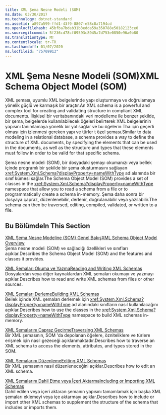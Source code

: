 ```yaml
---
title: XML Şema Nesne Modeli (SOM)
ms.date: 03/30/2017
ms.technology: dotnet-standard
ms.assetid: a897a599-ffd1-43f9-8807-e58c8a7194cd
ms.openlocfilehash: 45bfba7bdab31b3edda59a350788e50182123ce0
ms.sourcegitcommit: 5f236cd78cf09593c8945a7d753e0850e96a0b80
ms.translationtype: MT
ms.contentlocale: tr-TR
ms.lasthandoff: 01/07/2020
ms.locfileid: "75709913"
---
```

# <a name="xml-schema-object-model-som"></a><span data-ttu-id="a2408-102">XML Şema Nesne Modeli (SOM)</span><span class="sxs-lookup"><span data-stu-id="a2408-102">XML Schema Object Model (SOM)</span></span>
<span data-ttu-id="a2408-103">XML şeması, uyumlu XML belgelerinde yapı oluşturmaya ve doğrulamaya yönelik güçlü ve karmaşık bir araçtır.</span><span class="sxs-lookup"><span data-stu-id="a2408-103">An XML schema is a powerful and complex tool for creating and validating structure in compliant XML documents.</span></span> <span data-ttu-id="a2408-104">İlişkisel bir veritabanındaki veri modelleme ile benzer şekilde, bir şema, belgelerde kullanılabilecek öğeleri belirterek XML belgelerinin yapısını tanımlamaya yönelik bir yol sağlar ve bu öğelerin Tha için geçerli olması için izlenmesi gereken yapı ve türler t özel şeması.</span><span class="sxs-lookup"><span data-stu-id="a2408-104">Similar to data modeling in a relational database, a schema provides a way to define the structure of XML documents, by specifying the elements that can be used in the documents, as well as the structure and types that these elements must follow in order to be valid for that specific schema.</span></span>  
  
 <span data-ttu-id="a2408-105">Şema nesne modeli (SOM), bir dosyadaki şemayı okumanızı veya bellek içinde programlı bir şekilde bir şema oluşturmasını sağlayan <xref:System.Xml.Schema?displayProperty=nameWithType> ad alanında bir sınıf kümesi sağlar.</span><span class="sxs-lookup"><span data-stu-id="a2408-105">The Schema Object Model (SOM) provides a set of classes in the <xref:System.Xml.Schema?displayProperty=nameWithType> namespace that allow you to read a schema from a file or to programmatically create a schema in-memory.</span></span> <span data-ttu-id="a2408-106">Şema daha sonra bir dosyaya çapraz, düzenlenebilir, derlenir, doğrulanabilir veya yazılabilir.</span><span class="sxs-lookup"><span data-stu-id="a2408-106">The schema can then be traversed, editing, compiled, validated, or written to a file.</span></span>  
  
## <a name="in-this-section"></a><span data-ttu-id="a2408-107">Bu Bölümde</span><span class="sxs-lookup"><span data-stu-id="a2408-107">In This Section</span></span>  
 [<span data-ttu-id="a2408-108">XML Şema Nesne Modeline (SOM) Genel Bakış</span><span class="sxs-lookup"><span data-stu-id="a2408-108">XML Schema Object Model Overview</span></span>](../../../../docs/standard/data/xml/xml-schema-object-model-overview.md)  
 <span data-ttu-id="a2408-109">Şema nesne modeli (SOM) ve sağladığı özellikleri ve sınıfları açıklar.</span><span class="sxs-lookup"><span data-stu-id="a2408-109">Describes the Schema Object Model (SOM) and the features and classes it provides.</span></span>  
  
 [<span data-ttu-id="a2408-110">XML Şemaları Okuma ve Yazma</span><span class="sxs-lookup"><span data-stu-id="a2408-110">Reading and Writing XML Schemas</span></span>](../../../../docs/standard/data/xml/reading-and-writing-xml-schemas.md)  
 <span data-ttu-id="a2408-111">Dosyalardan veya diğer kaynaklardan XML şemaları okumayı ve yazmayı açıklar.</span><span class="sxs-lookup"><span data-stu-id="a2408-111">Describes how to read and write XML schemas from files or other sources.</span></span>  
  
 [<span data-ttu-id="a2408-112">XML Şemaları Derleme</span><span class="sxs-lookup"><span data-stu-id="a2408-112">Building XML Schemas</span></span>](../../../../docs/standard/data/xml/building-xml-schemas.md)  
 <span data-ttu-id="a2408-113">Bellek içinde XML şemaları derlemek için <xref:System.Xml.Schema?displayProperty=nameWithType> ad alanındaki sınıfların nasıl kullanılacağını açıklar.</span><span class="sxs-lookup"><span data-stu-id="a2408-113">Describes how to use the classes in the <xref:System.Xml.Schema?displayProperty=nameWithType> namespace to build XML schemas in-memory.</span></span>  
  
 [<span data-ttu-id="a2408-114">XML Şemalarını Çapraz Geçirme</span><span class="sxs-lookup"><span data-stu-id="a2408-114">Traversing XML Schemas</span></span>](../../../../docs/standard/data/xml/traversing-xml-schemas.md)  
 <span data-ttu-id="a2408-115">Bir XML şemasının, SOM 'da depolanan öğelere, özniteliklere ve türlere erişmek için nasıl gezeceği açıklanmaktadır.</span><span class="sxs-lookup"><span data-stu-id="a2408-115">Describes how to traverse an XML schema to access the elements, attributes, and types stored in the SOM.</span></span>  
  
 [<span data-ttu-id="a2408-116">XML Şemalarını Düzenleme</span><span class="sxs-lookup"><span data-stu-id="a2408-116">Editing XML Schemas</span></span>](../../../../docs/standard/data/xml/editing-xml-schemas.md)  
 <span data-ttu-id="a2408-117">Bir XML şemasının nasıl düzenleneceğini açıklar.</span><span class="sxs-lookup"><span data-stu-id="a2408-117">Describes how to edit an XML schema.</span></span>  
  
 [<span data-ttu-id="a2408-118">XML Şemalarını Dahil Etme veya İçeri Aktarma</span><span class="sxs-lookup"><span data-stu-id="a2408-118">Including or Importing XML Schemas</span></span>](../../../../docs/standard/data/xml/including-or-importing-xml-schemas.md)  
 <span data-ttu-id="a2408-119">Dahil edilen veya içeri aktaran şemanın yapısını tamamlamak için başka XML şemaları eklemeyi veya içe aktarmayı açıklar.</span><span class="sxs-lookup"><span data-stu-id="a2408-119">Describes how to include or import other XML schemas to supplement the structure of the schema that includes or imports them.</span></span>
